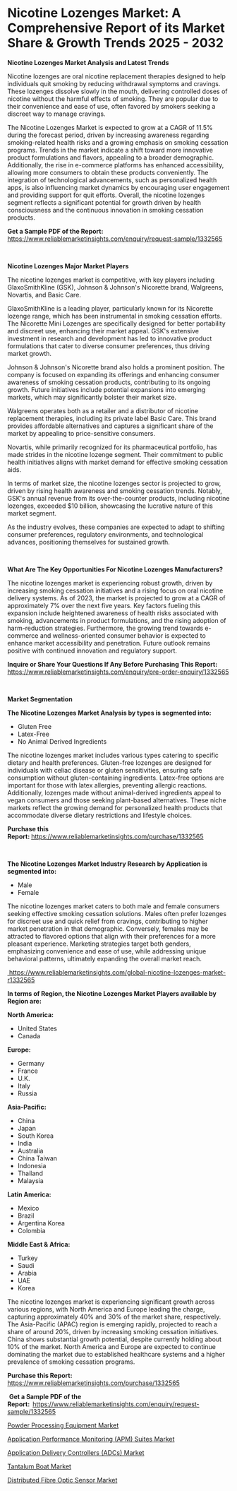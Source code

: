 <p><h1>Nicotine Lozenges Market: A Comprehensive Report of its Market Share & Growth Trends 2025 - 2032</h1></p><p><strong>Nicotine Lozenges Market Analysis and Latest Trends</strong></p>
<p><p>Nicotine lozenges are oral nicotine replacement therapies designed to help individuals quit smoking by reducing withdrawal symptoms and cravings. These lozenges dissolve slowly in the mouth, delivering controlled doses of nicotine without the harmful effects of smoking. They are popular due to their convenience and ease of use, often favored by smokers seeking a discreet way to manage cravings.</p><p>The Nicotine Lozenges Market is expected to grow at a CAGR of 11.5% during the forecast period, driven by increasing awareness regarding smoking-related health risks and a growing emphasis on smoking cessation programs. Trends in the market indicate a shift toward more innovative product formulations and flavors, appealing to a broader demographic. Additionally, the rise in e-commerce platforms has enhanced accessibility, allowing more consumers to obtain these products conveniently. The integration of technological advancements, such as personalized health apps, is also influencing market dynamics by encouraging user engagement and providing support for quit efforts. Overall, the nicotine lozenges segment reflects a significant potential for growth driven by health consciousness and the continuous innovation in smoking cessation products.</p></p>
<p><strong>Get a Sample PDF of the Report:&nbsp;</strong> <a href="https://www.reliablemarketinsights.com/enquiry/request-sample/1332565?utm_campaign=2240&utm_medium=2&utm_source=Github&utm_content=ia&utm_term=24032025&utm_id=nicotine-lozenges">https://www.reliablemarketinsights.com/enquiry/request-sample/1332565</a></p>
<p>&nbsp;</p>
<p><strong>Nicotine Lozenges Major Market Players</strong></p>
<p><p>The nicotine lozenges market is competitive, with key players including GlaxoSmithKline (GSK), Johnson & Johnson's Nicorette brand, Walgreens, Novartis, and Basic Care. </p><p>GlaxoSmithKline is a leading player, particularly known for its Nicorette lozenge range, which has been instrumental in smoking cessation efforts. The Nicorette Mini Lozenges are specifically designed for better portability and discreet use, enhancing their market appeal. GSK's extensive investment in research and development has led to innovative product formulations that cater to diverse consumer preferences, thus driving market growth.</p><p>Johnson & Johnson's Nicorette brand also holds a prominent position. The company is focused on expanding its offerings and enhancing consumer awareness of smoking cessation products, contributing to its ongoing growth. Future initiatives include potential expansions into emerging markets, which may significantly bolster their market size.</p><p>Walgreens operates both as a retailer and a distributor of nicotine replacement therapies, including its private label Basic Care. This brand provides affordable alternatives and captures a significant share of the market by appealing to price-sensitive consumers.</p><p>Novartis, while primarily recognized for its pharmaceutical portfolio, has made strides in the nicotine lozenge segment. Their commitment to public health initiatives aligns with market demand for effective smoking cessation aids.</p><p>In terms of market size, the nicotine lozenges sector is projected to grow, driven by rising health awareness and smoking cessation trends. Notably, GSK's annual revenue from its over-the-counter products, including nicotine lozenges, exceeded $10 billion, showcasing the lucrative nature of this market segment. </p><p>As the industry evolves, these companies are expected to adapt to shifting consumer preferences, regulatory environments, and technological advances, positioning themselves for sustained growth.</p></p>
<p>&nbsp;</p>
<p><strong>What Are The Key Opportunities For Nicotine Lozenges Manufacturers?</strong></p>
<p><p>The nicotine lozenges market is experiencing robust growth, driven by increasing smoking cessation initiatives and a rising focus on oral nicotine delivery systems. As of 2023, the market is projected to grow at a CAGR of approximately 7% over the next five years. Key factors fueling this expansion include heightened awareness of health risks associated with smoking, advancements in product formulations, and the rising adoption of harm-reduction strategies. Furthermore, the growing trend towards e-commerce and wellness-oriented consumer behavior is expected to enhance market accessibility and penetration. Future outlook remains positive with continued innovation and regulatory support.</p></p>
<p><strong>Inquire or Share Your Questions If Any Before Purchasing This Report:</strong> <a href="https://www.reliablemarketinsights.com/enquiry/pre-order-enquiry/1332565?utm_campaign=2240&utm_medium=2&utm_source=Github&utm_content=ia&utm_term=24032025&utm_id=nicotine-lozenges">https://www.reliablemarketinsights.com/enquiry/pre-order-enquiry/1332565</a></p>
<p>&nbsp;</p>
<p><strong>Market Segmentation</strong></p>
<p><strong>The Nicotine Lozenges Market Analysis by types is segmented into:</strong></p>
<p><ul><li>Gluten Free</li><li>Latex-Free</li><li>No Animal Derived Ingredients</li></ul></p>
<p><p>The nicotine lozenges market includes various types catering to specific dietary and health preferences. Gluten-free lozenges are designed for individuals with celiac disease or gluten sensitivities, ensuring safe consumption without gluten-containing ingredients. Latex-free options are important for those with latex allergies, preventing allergic reactions. Additionally, lozenges made without animal-derived ingredients appeal to vegan consumers and those seeking plant-based alternatives. These niche markets reflect the growing demand for personalized health products that accommodate diverse dietary restrictions and lifestyle choices.</p></p>
<p><strong>Purchase this Report:&nbsp;</strong><a href="https://www.reliablemarketinsights.com/purchase/1332565?utm_campaign=2240&utm_medium=2&utm_source=Github&utm_content=ia&utm_term=24032025&utm_id=nicotine-lozenges">https://www.reliablemarketinsights.com/purchase/1332565</a></p>
<p>&nbsp;</p>
<p><strong>The Nicotine Lozenges Market Industry Research by Application is segmented into:</strong></p>
<p><ul><li>Male</li><li>Female</li></ul></p>
<p><p>The nicotine lozenges market caters to both male and female consumers seeking effective smoking cessation solutions. Males often prefer lozenges for discreet use and quick relief from cravings, contributing to higher market penetration in that demographic. Conversely, females may be attracted to flavored options that align with their preferences for a more pleasant experience. Marketing strategies target both genders, emphasizing convenience and ease of use, while addressing unique behavioral patterns, ultimately expanding the overall market reach.</p></p>
<p><a href="https://www.reliablemarketinsights.com/global-nicotine-lozenges-market-r1332565?utm_campaign=2240&utm_medium=2&utm_source=Github&utm_content=ia&utm_term=24032025&utm_id=nicotine-lozenges">&nbsp;https://www.reliablemarketinsights.com/global-nicotine-lozenges-market-r1332565</a></p>
<p><strong>In terms of Region, the Nicotine Lozenges Market Players available by Region are:</strong></p>
<p>
    <p> <strong> North America: </strong>
        <ul>
            <li>United States</li>
            <li>Canada</li>
        </ul>
        </p> 
    <p> <strong> Europe: </strong>
        <ul>
            <li>Germany</li>
            <li>France</li>
            <li>U.K.</li>
            <li>Italy</li>
            <li>Russia</li>
        </ul>
        </p> 
    <p> <strong> Asia-Pacific: </strong>
        <ul>
            <li>China</li>
            <li>Japan</li>
            <li>South Korea</li>
            <li>India</li>
            <li>Australia</li>
            <li>China Taiwan</li>
            <li>Indonesia</li>
            <li>Thailand</li>
            <li>Malaysia</li>
        </ul>
        </p> 
    <p> <strong> Latin America: </strong>
        <ul>
            <li>Mexico</li>
            <li>Brazil</li>
            <li>Argentina Korea</li>
            <li>Colombia</li>
        </ul>
        </p> 
    <p> <strong> Middle East & Africa: </strong>
        <ul>
            <li>Turkey</li>
            <li>Saudi</li>
            <li>Arabia</li>
            <li>UAE</li>
            <li>Korea</li>
        </ul>
    </p>
    </p>
<p><p>The nicotine lozenges market is experiencing significant growth across various regions, with North America and Europe leading the charge, capturing approximately 40% and 30% of the market share, respectively. The Asia-Pacific (APAC) region is emerging rapidly, projected to reach a share of around 20%, driven by increasing smoking cessation initiatives. China shows substantial growth potential, despite currently holding about 10% of the market. North America and Europe are expected to continue dominating the market due to established healthcare systems and a higher prevalence of smoking cessation programs.</p></p>
<p><strong>Purchase this Report: </strong><a href="https://www.reliablemarketinsights.com/purchase/1332565?utm_campaign=2240&utm_medium=2&utm_source=Github&utm_content=ia&utm_term=24032025&utm_id=nicotine-lozenges">https://www.reliablemarketinsights.com/purchase/1332565</a></p>
<p>&nbsp;<strong>Get a Sample PDF of the Report:&nbsp;&nbsp;</strong><a href="https://www.reliablemarketinsights.com/enquiry/request-sample/1332565?utm_campaign=2240&utm_medium=2&utm_source=Github&utm_content=ia&utm_term=24032025&utm_id=nicotine-lozenges">https://www.reliablemarketinsights.com/enquiry/request-sample/1332565</a></p>
<p><strong></strong></p>
<p><p><a href="https://www.linkedin.com/pulse/powder-processing-equipment-market-overview-size-value-share-c932e?utm_campaign=2240&utm_medium=2&utm_source=Github&utm_content=ia&utm_term=24032025&utm_id=nicotine-lozenges">Powder Processing Equipment Market</a></p><p><a href="https://github.com/delcirodda4f/Market-Research-Report-List-1/blob/main/application-performance-monitoring-apm-suites-market.md?utm_campaign=2240&utm_medium=2&utm_source=Github&utm_content=ia&utm_term=24032025&utm_id=nicotine-lozenges">Application Performance Monitoring (APM) Suites Market</a></p><p><a href="https://github.com/miehldobin1w/Market-Research-Report-List-1/blob/main/application-delivery-controllers-adcs-market.md?utm_campaign=2240&utm_medium=2&utm_source=Github&utm_content=ia&utm_term=24032025&utm_id=nicotine-lozenges">Application Delivery Controllers (ADCs) Market</a></p><p><a href="https://www.linkedin.com/pulse/market-demand-revenue-tantalum-boat-industry-from-2025-2032-projected-zk8pe?utm_campaign=2240&utm_medium=2&utm_source=Github&utm_content=ia&utm_term=24032025&utm_id=nicotine-lozenges">Tantalum Boat Market</a></p><p><a href="https://www.linkedin.com/pulse/distributed-fibre-optic-sensor-market-analysis-new-trends-xczfe?utm_campaign=2240&utm_medium=2&utm_source=Github&utm_content=ia&utm_term=24032025&utm_id=nicotine-lozenges">Distributed Fibre Optic Sensor Market</a></p></p>